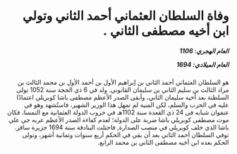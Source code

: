 <h1 dir="rtl">وفاة السلطان العثماني أحمد الثاني وتولي ابن أخيه مصطفى الثاني .</h1>

<h5 dir="rtl">العام الهجري:  1106

العام الميلادي: 1694

</h5>

<p dir="rtl">هو السلطان العثماني أحمد الثاني بن إبراهيم الأول بن أحمد الأول بن محمد الثالث بن مراد الثالث بن سليم الثاني بن سليمان القانوني. ولد في 6 ذي الحجة سنة 1052 تولى السلطنة بعد أخيه سليمان الثاني، وأبقى الصدر الأعظم مصطفى باشا كوبريلي اعتمادًا عليه في الحرب والسلم، لكن المنية لم تمهل هذا الوزير الشهير، فاستُشهد وهو في عنفوان شبابه في 24 ذي القعدة سنة 1102هـ في حروب الدولة العثمانية مع النمسا، فكان موت مصطفى كوبريلي باشا ضربة على الدولة؛ لعدم كفاءة الصدر الأعظم عربه جي علي باشا الذي خلف كوبريلي في منصب الصدارة, فاحتلت البنادقة سنة 1694 جزيرة ساقز. توفي السلطان أحمد الثاني بعد أن بقي في الحكم أربع سنوات وثمانية أشهر، وتولى الحكم بعده ابن أخيه مصطفى الثاني بن محمد الرابع.</p></br>
